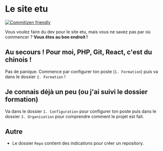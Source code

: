 # Le site etu

[![Commitizen friendly](https://img.shields.io/badge/commitizen-friendly-brightgreen.svg)](http://commitizen.github.io/cz-cli/)

Vous voulez faire du dev pour le site etu, mais vous ne savez pas par où commencer ? **Vous êtes au bon endroit !**

## Au secours ! Pour moi, PHP, Git, React, c'est du chinois !

Pas de panique. Commence par configurer ton poste (`1. Formation`) puis va dans le dossier `2. Formation` !

## Je connais déjà un peu (ou j'ai suivi le dossier formation)

Va dans le dossier `1. Configuration` pour configurer ton poste puis dans le dossier `3. Organisation` pour comprendre comment le projet est fait.

## Autre

* Le dossier `Repo` contient des indications pour créer un repository.